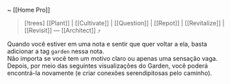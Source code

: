 ~ [[Home Pro]]  

> [!trees] [[Plant]] | [[Cultivate]] | [[Question]] | [[Repot]] | [[Revitalize]] | [[Revisit]] — [[Architect]] ⤴️  

Quando você estiver em uma nota e sentir que quer voltar a ela, basta adicionar a tag `garden` nessa nota.  
Não importa se você tem um motivo claro ou apenas uma sensação vaga.  
Depois, por meio das seguintes visualizações do Garden, você poderá encontrá-la novamente (e criar conexões serendipitosas pelo caminho).  


